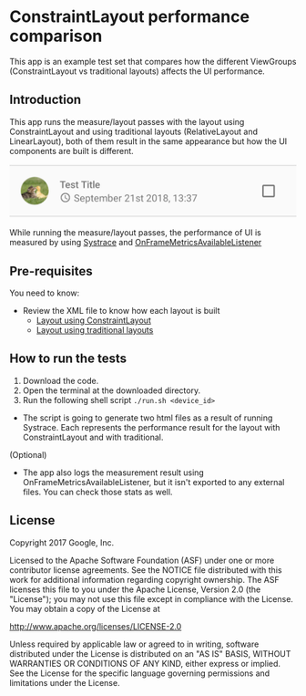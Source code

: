 ConstraintLayout performance comparison
===============================

This app is an example test set that compares how the different ViewGroups
(ConstraintLayout vs traditional layouts) affects the UI performance.

Introduction
------------

This app runs the measure/layout passes with the layout using
ConstraintLayout and using traditional layouts (RelativeLayout and LinearLayout),
both of them result in the same appearance but how the UI components are built is 
different.

![LayoutCodelab-UI](/art/layout_example.png)

While running the measure/layout passes, the performance of UI is measured 
by using [Systrace](https://developer.android.com/studio/profile/systrace-commandline.html) and 
[OnFrameMetricsAvailableListener](https://developer.android.com/reference/android/view/Window.OnFrameMetricsAvailableListener.html)

Pre-requisites
--------------

You need to know:
- Review the XML file to know how each layout is built
  - [Layout using ConstraintLayout](/app/src/main/res/layout/item_constraintlayout.xml)
  - [Layout using traditional layouts](/app/src/main/res/layout/item_traditional.xml)

How to run the tests
---------------

1. Download the code.
2. Open the terminal at the downloaded directory.
3. Run the following shell script `./run.sh <device_id>`
  - The script is going to generate two html files as a result of running Systrace.
    Each represents the performance result for the layout with ConstraintLayout and with
    traditional.

(Optional)
- The app also logs the measurement result using OnFrameMetricsAvailableListener, but it isn't
  exported to any external files. You can check those stats as well.

License
-------

Copyright 2017 Google, Inc.

Licensed to the Apache Software Foundation (ASF) under one or more contributor
license agreements.  See the NOTICE file distributed with this work for
additional information regarding copyright ownership.  The ASF licenses this
file to you under the Apache License, Version 2.0 (the "License"); you may not
use this file except in compliance with the License.  You may obtain a copy of
the License at

  http://www.apache.org/licenses/LICENSE-2.0

Unless required by applicable law or agreed to in writing, software
distributed under the License is distributed on an "AS IS" BASIS, WITHOUT
WARRANTIES OR CONDITIONS OF ANY KIND, either express or implied.  See the
License for the specific language governing permissions and limitations under
the License.
